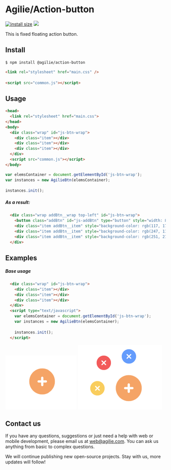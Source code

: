 # Agilie/Action-button

[![install size](https://packagephobia.now.sh/badge?p=@agilie/action-button)](https://packagephobia.now.sh/result?p=@agilie/action-button)
[![](https://img.shields.io/github/license/agilie/action-button.svg)](https://github.com/agilie/action-button/tree/master)


This is fixed floating action button.

## Install

```
$ npm install @agilie/action-button
```

```html
<link rel="stylesheet" href="main.css" />

<script src="common.js"></script>
```

## Usage

```html
<head>
  <link rel="stylesheet" href="main.css">
</head>
<body>
  <div class="wrap" id="js-btn-wrap">
    <div class="item"></div>
    <div class="item"></div>
    <div class="item"></div>
  </div>
  <script src="common.js"></script>
</body>
```

```js
var elemsContainer = document.getElementById('js-btn-wrap');
var instances = new AgilieBtn(elemsContainer);

instances.init();
```

##### As a result:

```html
  <div class="wrap addBtn__wrap top-left" id="js-btn-wrap">
    <button class="addBtn" id="js-addBtn" type="button" style="width: 80px; height: 80px; background-image: url('icons/plus_2.svg'); background-size: 30px; background-color: rgb(249, 180, 120);"></button>
    <div class="item addBtn__item" style="background-color: rgb(117, 174, 253);"></div>
    <div class="item addBtn__item" style="background-color: rgb(247, 113, 109);"></div>
    <div class="item addBtn__item" style="background-color: rgb(251, 213, 112);"></div>
  </div>
```

## Examples

##### Base usage

```html
  <div class="wrap" id="js-btn-wrap">
    <div class="item"></div>
    <div class="item"></div>
    <div class="item"></div>
  </div>
  <script type="text/javascript">
    var elemsContainer = document.getElementById('js-btn-wrap');
    var instances = new AgilieBtn(elemsContainer);

    instances.init();
  </script>
```
![Preview](examples/default/action-button_01.png)
![Preview](examples/default/action-button_02.png)

## Contact us
If you have any questions, suggestions or just need a help with web or mobile development, please email us at <web@agilie.com>. You can ask us anything from basic to complex questions.

We will continue publishing new open-source projects. Stay with us, more updates will follow!
